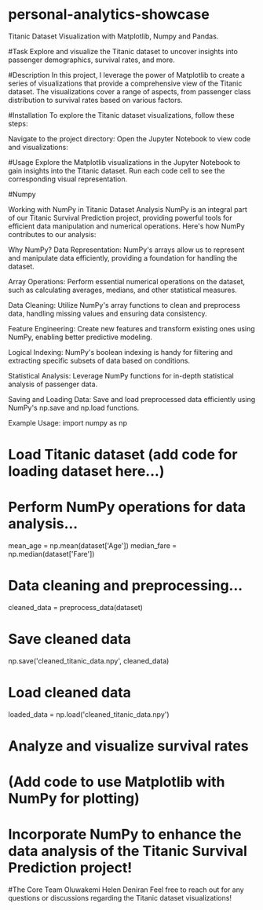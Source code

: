 # personal-analytics-showcase

Titanic Dataset Visualization with Matplotlib, Numpy and Pandas.

#Task
Explore and visualize the Titanic dataset to uncover insights into passenger demographics, survival rates, and more.

#Description
In this project, I leverage the power of Matplotlib to create a series of visualizations that provide a comprehensive view of the Titanic dataset. The visualizations cover a range of aspects, from passenger class distribution to survival rates based on various factors.

#Installation
To explore the Titanic dataset visualizations, follow these steps:


Navigate to the project directory:
Open the Jupyter Notebook to view code and visualizations:


#Usage
Explore the Matplotlib visualizations in the Jupyter Notebook to gain insights into the Titanic dataset. Run each code cell to see the corresponding visual representation.



#Numpy 

Working with NumPy in Titanic Dataset Analysis
NumPy is an integral part of our Titanic Survival Prediction project, providing powerful tools for efficient data manipulation and numerical operations. Here's how NumPy contributes to our analysis:

Why NumPy?
Data Representation: NumPy's arrays allow us to represent and manipulate data efficiently, providing a foundation for handling the dataset.

Array Operations: Perform essential numerical operations on the dataset, such as calculating averages, medians, and other statistical measures.

Data Cleaning: Utilize NumPy's array functions to clean and preprocess data, handling missing values and ensuring data consistency.

Feature Engineering: Create new features and transform existing ones using NumPy, enabling better predictive modeling.

Logical Indexing: NumPy's boolean indexing is handy for filtering and extracting specific subsets of data based on conditions.

Statistical Analysis: Leverage NumPy functions for in-depth statistical analysis of passenger data.

Saving and Loading Data: Save and load preprocessed data efficiently using NumPy's np.save and np.load functions.

Example Usage:
import numpy as np

# Load Titanic dataset (add code for loading dataset here...)

# Perform NumPy operations for data analysis...
mean_age = np.mean(dataset['Age'])
median_fare = np.median(dataset['Fare'])

# Data cleaning and preprocessing...
cleaned_data = preprocess_data(dataset)

# Save cleaned data
np.save('cleaned_titanic_data.npy', cleaned_data)

# Load cleaned data
loaded_data = np.load('cleaned_titanic_data.npy')

# Analyze and visualize survival rates
# (Add code to use Matplotlib with NumPy for plotting)

# Incorporate NumPy to enhance the data analysis of the Titanic Survival Prediction project!

#The Core Team
Oluwakemi Helen Deniran
Feel free to reach out for any questions or discussions regarding the Titanic dataset visualizations!

